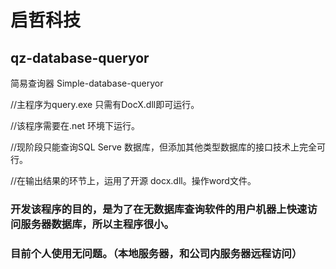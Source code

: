 # 启哲科技
## qz-database-queryor
简易查询器
Simple-database-queryor

//主程序为query.exe 只需有DocX.dll即可运行。

//该程序需要在.net 环境下运行。

//现阶段只能查询SQL Serve 数据库，但添加其他类型数据库的接口技术上完全可行。

//在输出结果的环节上，运用了开源 docx.dll。操作word文件。

### 开发该程序的目的，是为了在无数据库查询软件的用户机器上快速访问服务器数据库，所以主程序很小。
### 目前个人使用无问题。（本地服务器，和公司内服务器远程访问）

